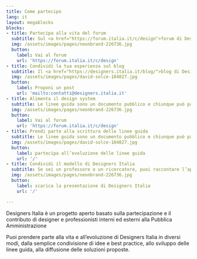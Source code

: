 ```yaml
---
title: Come partecipo
lang: it
layout: megablocks
blocks:
- title: Partecipa alla vita del forum
  subtitle: Sul <a href="https://forum.italia.it/c/design">forum di Designers Italia</a> puoi fare proposte, avanzare <a href="https://forum.italia.it/c/design/feedback-community">idee e suggerimenti</a>, segnalare best practice o <a href="https://forum.italia.it/c/design/esempi-linee-guida">esempi di applicazione</a> delle linee guida, discutere i temi legati al <a href="https://forum.italia.it/c/design/service">service design</a>, al <a href="https://forum.italia.it/c/design/content">content design</a>, alla <a href="https://forum.italia.it/c/design/user-interface">user interface</a> e alla <a href="https://forum.italia.it/c/design/user-research">user research</a>. 
  img: /assets/images/pages/neonbrand-226736.jpg
  button:
    label: Vai al forum
    url: 'https://forum.italia.it/c/design'
- title: Condividi la tua esperienza sul blog
  subtitle: Il <a href="https://designers.italia.it/blog/">blog di Designers Italia</a> raccoglie case history relativi ai servizi pubblici o esperienze di trasformazione digitale che ben si applicano al mondo dei servizi pubblici. Il blog è aperto al contributo di designer e professionisti che abbiano un’esperienza significativa sul <b>design dei servizi pubblici</b> e che vogliano condividerla.<br>Se vuoi proporre un contributo scrivi all’indirizzo <a href="mailto:contatti@designers.italia.it">contatti@designers.italia.it</a> con <b>un abstract</b> della tua proposta e <b>un link</b> alla tua biografia o al tuo profilo. Valuteremo le proposte e ti contatteremo nel caso in cui decideremo di pubblicarla.
  img: /assets/images/pages/david-solce-184827.jpg
  button:
    label: Proponi un post
    url: 'mailto:contatti@designers.italia.it'
- title: Alimenta il design system
  subtitle: Le linee guida sono un documento pubblico e chiunque può partecipare al processo di revisione e aggiornamento proponendo modifiche e nuovi contenuti.<br>Grazie ad un <i>repository</i> pubblico su GitHub è possibile seguirne lo sviluppo, proporre correzioni o partecipare alla stesura di nuove versioni (seguendo le regole di questa Style guide). Per farlo, si devono usare gli strumenti collaborativi di GitHub, in particolare le <i>issues</i> (per le discussioni) e le <i>pull request</i> (per le proposte di modifica). 
  img: /assets/images/pages/neonbrand-226736.jpg
  button:
    label: Vai al forum
    url: 'https://forum.italia.it/c/design'
- title: Prendi parte alla scrittura delle linee guida
  subtitle: Le linee guida sono un documento pubblico e chiunque può partecipare al processo di revisione e aggiornamento <b>proponendo modifiche</b> e nuovi contenuti.<br>Grazie ad un <i>repository</i> pubblico su GitHub è possibile seguirne lo sviluppo, proporre correzioni o <b>partecipare alla stesura</b> di nuove versioni (seguendo le regole di questa <i>Style guide</i>). Per farlo, si devono usare gli strumenti collaborativi di GitHub, in particolare le <i>issues</i> (per le discussioni) e le <i>pull request</i> (per le proposte di modifica).
  img: /assets/images/pages/david-solce-184827.jpg
  button:
    label: partecipa all’evoluzione delle linee guida
    url: '/'
- title: Condividi il modello di Designers Italia
  subtitle: Se sei un professore o un ricercatore, puoi raccontare l’approccio di Designers Italia come esempio di progettazione di servizi digitali in ambito pubblico, e organizzare <b>workshop</b> sperimentando con i nostri strumenti e risorse.
  img: /assets/images/pages/neonbrand-226736.jpg
  button:
    label: scarica la presentazione di Designers Italia
    url: '/'

---
```


Designers Italia è un progetto aperto basato sulla partecipazione e il contributo di designer e professionisti interni ed esterni alla Pubblica Amministrazione


Puoi prendere parte alla vita e all’evoluzione di Designers Italia in diversi modi, dalla semplice condivisione di idee e best practice, allo sviluppo delle linee guida, alla diffusione delle soluzioni proposte. 
